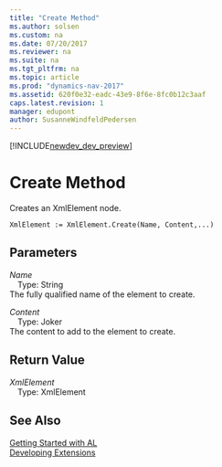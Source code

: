 ```yaml
---
title: "Create Method"
ms.author: solsen
ms.custom: na
ms.date: 07/20/2017
ms.reviewer: na
ms.suite: na
ms.tgt_pltfrm: na
ms.topic: article
ms.prod: "dynamics-nav-2017"
ms.assetid: 620f0e32-eadc-43e9-8f6e-8fc0b12c3aaf
caps.latest.revision: 1
manager: edupont
author: SusanneWindfeldPedersen
---
```


[!INCLUDE[newdev_dev_preview](../includes/newdev_dev_preview.md)]

# Create Method
Creates an XmlElement node.  
```  
XmlElement := XmlElement.Create(Name, Content,...)  
```  
## Parameters
*Name*    
&emsp;Type: String  
The fully qualified name of the element to create.  
  
*Content*    
&emsp;Type: Joker  
The content to add to the element to create.  
  
## Return Value
*XmlElement*  
&emsp;Type: XmlElement  
  
## See Also
[Getting Started with AL](../devenv-get-started.md)  
[Developing Extensions](../devenv-dev-overview.md)  
